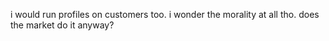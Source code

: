 i would run profiles on customers too.  i wonder the morality at all tho.  does the market do it anyway?
